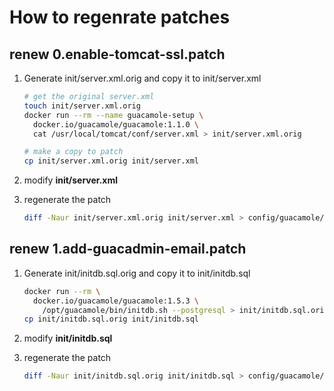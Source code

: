 # How to regenrate patches

## renew 0.enable-tomcat-ssl.patch

1. Generate init/server.xml.orig and copy it to init/server.xml

   ```bash
   # get the original server.xml
   touch init/server.xml.orig
   docker run --rm --name guacamole-setup \
     docker.io/guacamole/guacamole:1.1.0 \
     cat /usr/local/tomcat/conf/server.xml > init/server.xml.orig

   # make a copy to patch
   cp init/server.xml.orig init/server.xml
   ```

2. modify **init/server.xml**

3. regenerate the patch

   ```bash
   diff -Naur init/server.xml.orig init/server.xml > config/guacamole/0.enable-tomcat-ssl.patch
   ```

## renew 1.add-guacadmin-email.patch

1. Generate init/initdb.sql.orig and copy it to init/initdb.sql

   ```bash
   docker run --rm \
     docker.io/guacamole/guacamole:1.5.3 \
       /opt/guacamole/bin/initdb.sh --postgresql > init/initdb.sql.orig
   cp init/initdb.sql.orig init/initdb.sql
   ```

2. modify **init/initdb.sql**

3. regenerate the patch

   ```bash
   diff -Naur init/initdb.sql.orig init/initdb.sql > config/guacamole/1.add-guacadmin-email.patch
   ```
